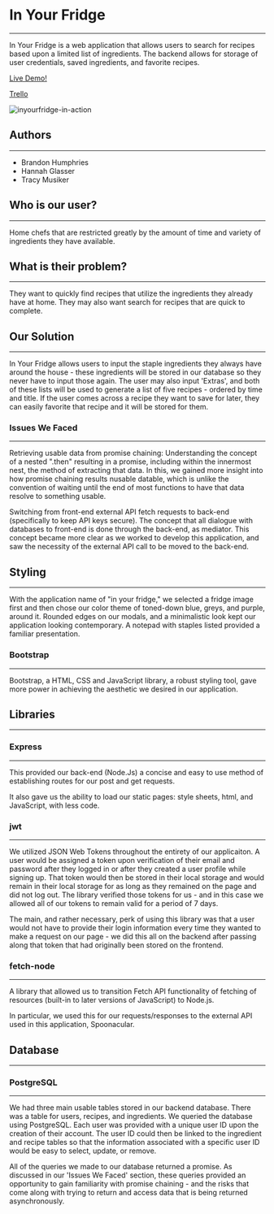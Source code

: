 # In Your Fridge
-------------------
In Your Fridge is a web application that allows users to search for recipes based upon a limited list of ingredients. The backend allows for storage of user credentials, saved ingredients, and favorite recipes.

[Live Demo!](http://ec2-18-222-193-161.us-east-2.compute.amazonaws.com/)

[Trello](https://trello.com/b/mWgkC5Kg/in-your-fridge)

![inyourfridge-in-action](https://github.com/hglasser/In-Your-Fridge/blob/master/inyourfridge-in-action.gif)

## Authors
--------------
* Brandon Humphries
* Hannah Glasser
* Tracy Musiker

## Who is our user?
------------------- 
Home chefs that are restricted greatly by the amount of time and variety of ingredients they have available. 

## What is their problem?
-------------------
They want to quickly find recipes that utilize the ingredients they already have at home. They may also want search for recipes that are quick to complete.

## Our Solution
-------------------
In Your Fridge allows users to input the staple ingredients they always have around the house - these ingredients will be stored in our database so they never have to input those again. The user may also input 'Extras', and both of these lists will be used to generate a list of five recipes - ordered by time and title. If the user comes across a recipe they want to save for later, they can easily favorite that recipe and it will be stored for them.

### Issues We Faced
-------------------
Retrieving usable data from promise chaining: Understanding the concept of a nested ".then" resulting in a promise, including within the innermost nest, the method of extracting that data. In this, we gained more insight into how promise chaining results nusable datable, which is unlike  the convention of waiting until the end of most functions to have that data resolve to something usable.

Switching from front-end external API fetch requests to back-end (specifically to keep API keys secure). The concept that all dialogue with databases to front-end is done through the back-end, as mediator. This concept became more clear as we worked to develop this application, and saw the necessity of the external API call to be moved to the back-end. 

## Styling
----------
With the application name of "in your fridge," we selected a fridge image first and then chose our color theme of toned-down blue, greys, and purple, around it. Rounded edges on our modals, and a minimalistic look kept our application looking contemporary. A notepad with staples listed provided a familiar presentation.

### Bootstrap
------------
Bootstrap, a HTML, CSS and JavaScript library, a robust styling tool, gave more power in achieving the aesthetic we desired in our application.

## Libraries
------------

### Express
--------------
This provided our back-end (Node.Js) a concise and easy to use method of establishing routes for our post and get requests.

It also gave us the ability to load our static pages: style sheets, html, and JavaScript, with less code.

### jwt
--------------
We utilized JSON Web Tokens throughout the entirety of our applicaiton. A user would be assigned a token upon verification of their email and password after they logged in or after they created a user profile while signing up. That token would then be stored in their local storage and would remain in their local storage for as long as they remained on the page and did not log out. The library verified those tokens for us - and in this case we allowed all of our tokens to remain valid for a period of 7 days. 

The main, and rather necessary, perk of using this library was that a user would not have to provide their login information every time they wanted to make a request on our page - we did this all on the backend after passing along that token that had originally been stored on the frontend.

### fetch-node
------------
A library that allowed us to transition Fetch API functionality of fetching of resources (built-in to later versions of JavaScript) to Node.js.

In particular, we used this for our requests/responses to the external API used in this application, Spoonacular.

## Database
-----------

### PostgreSQL
--------------
We had three main usable tables stored in our backend database. There was a table for users, recipes, and ingredients. We queried the database using PostgreSQL. Each user was provided with a unique user ID upon the creation of their account. The user ID could then be linked to the ingredient and recipe tables so that the information associated with a specific user ID would be easy to select, update, or remove. 

All of the queries we made to our database returned a promise. As discussed in our 'Issues We Faced' section, these queries provided an opportunity to gain familiarity with promise chaining - and the risks that come along with trying to return and access data that is being returned asynchronously. 
